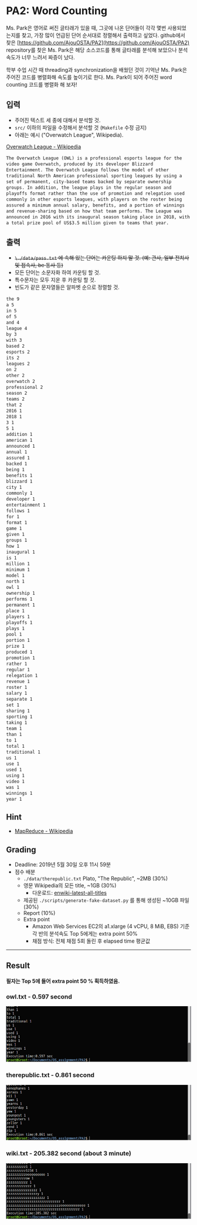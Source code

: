 # PA2: Word Counting

Ms. Park은 영어로 써진 글타래가 있을 때, 그곳에 나온 단어들이 각각 몇번 사용되었는지를 찾고, 가장 많이 언급된 단어 순서대로 정렬해서 출력하고 싶었다. github에서 찾은 [https://github.com/AjouOSTA/PA2](https://github.com/AjouOSTA/PA2) repository를 찾은 Ms. Park은 해당 소스코드를 통해 글타래를 분석해 보았으나 분석 속도가 너무 느려서 짜증이 났다.

학부 수업 시간 때 threading과 synchronization을 배웠던 것이 기억난 Ms. Park은 주어진 코드를 병렬화해 속도를 높이기로 한다. Ms. Park이 되어 주어진 word counting 코드를 병렬화 해 보자!

## 입력

- 주어진 텍스트 세 종에 대해서 분석할 것.
- `src/` 이하의 파일을 수정해서 분석할 것 (`Makefile` 수정 금지)
- 아래는 예시 ("Overwatch League", Wikipedia).

[Overwatch League - Wikipedia](https://en.wikipedia.org/wiki/Overwatch_League)

```
The Overwatch League (OWL) is a professional esports league for the video game Overwatch, produced by its developer Blizzard Entertainment. The Overwatch League follows the model of other traditional North American professional sporting leagues by using a set of permanent, city-based teams backed by separate ownership groups. In addition, the league plays in the regular season and playoffs format rather than the use of promotion and relegation used commonly in other esports leagues, with players on the roster being assured a minimum annual salary, benefits, and a portion of winnings and revenue-sharing based on how that team performs. The League was announced in 2016 with its inaugural season taking place in 2018, with a total prize pool of US$3.5 million given to teams that year.
```

## 출력

- ~~`\./data/pass.txt` 에 속해 있는 단어는 카운팅 하지 말 것. (예: 관사, 일부 전치사 및 접속사, be 동사 등)~~
- 모든 단어는 소문자화 하여 카운팅 할 것.
- 특수문자는 모두 지운 후 카운팅 할 것.
- 빈도가 같은 문자열들은 알파벳 순으로 정렬할 것.

```
the 9
a 5
in 5
of 5
and 4
league 4
by 3
with 3
based 2
esports 2
its 2
leagues 2
on 2
other 2
overwatch 2
professional 2
season 2
teams 2
that 2
2016 1
2018 1
3 1
5 1
addition 1
american 1
announced 1
annual 1
assured 1
backed 1
being 1
benefits 1
blizzard 1
city 1
commonly 1
developer 1
entertainment 1
follows 1
for 1
format 1
game 1
given 1
groups 1
how 1
inaugural 1
is 1
million 1
minimum 1
model 1
north 1
owl 1
ownership 1
performs 1
permanent 1
place 1
players 1
playoffs 1
plays 1
pool 1
portion 1
prize 1
produced 1
promotion 1
rather 1
regular 1
relegation 1
revenue 1
roster 1
salary 1
separate 1
set 1
sharing 1
sporting 1
taking 1
team 1
than 1
to 1
total 1
traditional 1
us 1
use 1
used 1
using 1
video 1
was 1
winnings 1
year 1
```

## Hint

- [MapReduce - Wikipedia](https://en.wikipedia.org/wiki/MapReduce)

## Grading

- Deadline: 2019년 5월 30일 오후 11시 59분
- 점수 배분
    - `./data/therepublic.txt` Plato, "The Republic", ~2MB (30%)
    - 영문 Wikipedia의 모든 title, ~1GB (30%)
        * 다운로드: [enwiki-latest-all-titles](https://www.dropbox.com/s/nr2axcscj5ohfr2/enwiki-latest-all-titles?dl=0)
    - 제공된 `./scripts/generate-fake-dataset.py` 를 통해 생성된 ~10GB 파일 (30%)
    - Report (10%)
    - Extra point
        - Amazon Web Services EC2의 a1.xlarge (4 vCPU, 8 MiB, EBS) 기준 각 반의 분석속도 Top 5에게는 extra point 50%
        - 채점 방식: 전체 채점 5회 돌린 후 elapsed time 평균값
___________________________________________________________

## Result
#### 필자는 Top 5에 들어 extra point 50 % 획득하였음.
### owl.txt - 0.597 second
![](./owl1.png)
### therepublic.txt - 0.861 second
![](./therepublic.png)
### wiki.txt - 205.382 second (about 3 minute)
![](./wiki.png)
